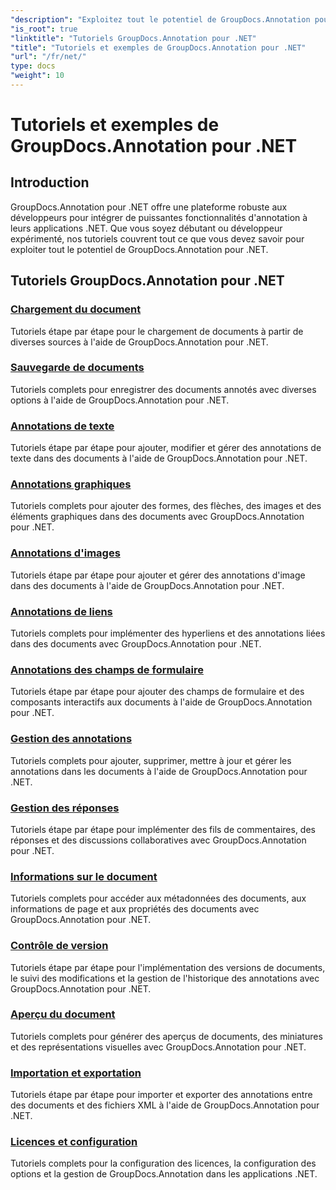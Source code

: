 ```yaml
---
"description": "Exploitez tout le potentiel de GroupDocs.Annotation pour .NET grâce à nos tutoriels. Intégrez-le facilement, améliorez la collaboration et rationalisez vos flux de travail."
"is_root": true
"linktitle": "Tutoriels GroupDocs.Annotation pour .NET"
"title": "Tutoriels et exemples de GroupDocs.Annotation pour .NET"
"url": "/fr/net/"
type: docs
"weight": 10
---
```


# Tutoriels et exemples de GroupDocs.Annotation pour .NET

## Introduction

GroupDocs.Annotation pour .NET offre une plateforme robuste aux développeurs pour intégrer de puissantes fonctionnalités d'annotation à leurs applications .NET. Que vous soyez débutant ou développeur expérimenté, nos tutoriels couvrent tout ce que vous devez savoir pour exploiter tout le potentiel de GroupDocs.Annotation pour .NET.

## Tutoriels GroupDocs.Annotation pour .NET
### [Chargement du document](./document-loading)
Tutoriels étape par étape pour le chargement de documents à partir de diverses sources à l'aide de GroupDocs.Annotation pour .NET.

### [Sauvegarde de documents](./document-saving)
Tutoriels complets pour enregistrer des documents annotés avec diverses options à l'aide de GroupDocs.Annotation pour .NET.

### [Annotations de texte](./text-annotations)
Tutoriels étape par étape pour ajouter, modifier et gérer des annotations de texte dans des documents à l'aide de GroupDocs.Annotation pour .NET.

### [Annotations graphiques](./graphical-annotations)
Tutoriels complets pour ajouter des formes, des flèches, des images et des éléments graphiques dans des documents avec GroupDocs.Annotation pour .NET.

### [Annotations d'images](./image-annotations)
Tutoriels étape par étape pour ajouter et gérer des annotations d'image dans des documents à l'aide de GroupDocs.Annotation pour .NET.

### [Annotations de liens](./link-annotations)
Tutoriels complets pour implémenter des hyperliens et des annotations liées dans des documents avec GroupDocs.Annotation pour .NET.

### [Annotations des champs de formulaire](./form-field-annotations)
Tutoriels étape par étape pour ajouter des champs de formulaire et des composants interactifs aux documents à l'aide de GroupDocs.Annotation pour .NET.

### [Gestion des annotations](./annotation-management)
Tutoriels complets pour ajouter, supprimer, mettre à jour et gérer les annotations dans les documents à l'aide de GroupDocs.Annotation pour .NET.

### [Gestion des réponses](./reply-management)
Tutoriels étape par étape pour implémenter des fils de commentaires, des réponses et des discussions collaboratives avec GroupDocs.Annotation pour .NET.

### [Informations sur le document](./document-information)
Tutoriels complets pour accéder aux métadonnées des documents, aux informations de page et aux propriétés des documents avec GroupDocs.Annotation pour .NET.

### [Contrôle de version](./version-control)
Tutoriels étape par étape pour l'implémentation des versions de documents, le suivi des modifications et la gestion de l'historique des annotations avec GroupDocs.Annotation pour .NET.

### [Aperçu du document](./document-preview)
Tutoriels complets pour générer des aperçus de documents, des miniatures et des représentations visuelles avec GroupDocs.Annotation pour .NET.

### [Importation et exportation](./import-and-export)
Tutoriels étape par étape pour importer et exporter des annotations entre des documents et des fichiers XML à l'aide de GroupDocs.Annotation pour .NET.

### [Licences et configuration](./licensing-and-configuration)
Tutoriels complets pour la configuration des licences, la configuration des options et la gestion de GroupDocs.Annotation dans les applications .NET.